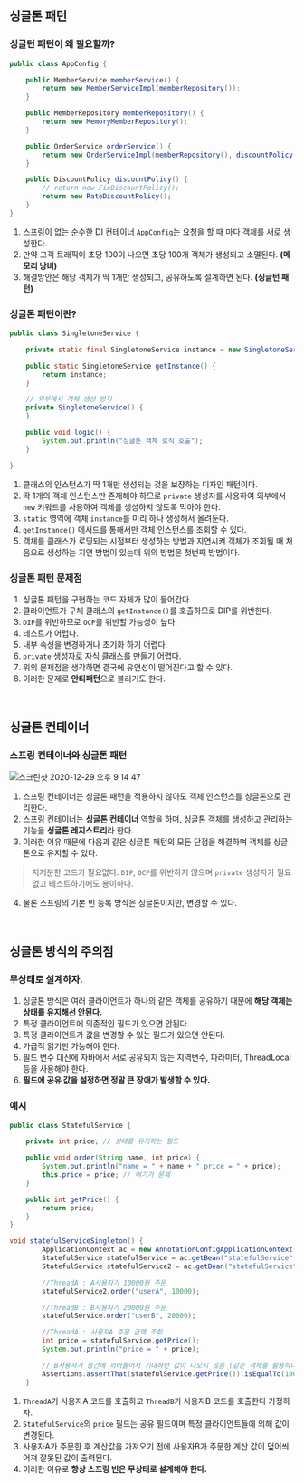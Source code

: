 ## 싱글톤 패턴 
### 싱글턴 패턴이 왜 필요할까? 
```java
public class AppConfig {

    public MemberService memberService() {
        return new MemberServiceImpl(memberRepository());
    }

    public MemberRepository memberRepository() {
        return new MemoryMemberRepository();
    }

    public OrderService orderService() {
        return new OrderServiceImpl(memberRepository(), discountPolicy());
    }

    public DiscountPolicy discountPolicy() {
        // return new FixDiscountPolicy();
        return new RateDiscountPolicy();
    }
}
```
1. 스프링이 없는 순수한 DI 컨테이너 `AppConfig`는 요청을 할 때 마다 객체를 새로 생성한다.
2. 만약 고객 트래픽이 초당 100이 나오면 초당 100개 객체가 생성되고 소멸된다. **(메모리 낭비)** 
3. 해결방안은 해당 객체가 딱 1개만 생성되고, 공유하도록 설계하면 된다. **(싱글턴 패턴)**

### 싱글톤 패턴이란?
```java
public class SingletoneService {

    private static final SingletoneService instance = new SingletoneService();

    public static SingletoneService getInstance() {
        return instance;
    }

    // 외부에서 객체 생성 방지
    private SingletoneService() {
    }

    public void logic() {
        System.out.println("싱글톤 객체 로직 호출");
    }

}
```
1. 클래스의 인스턴스가 딱 1개만 생성되는 것을 보장하는 디자인 패턴이다.
2. 딱 1개의 객체 인스턴스만 존재해야 하므로 `private` 생성자를 사용하여 외부에서 `new` 키워드를 사용하여 객체를 생성하지 않도록 막아야 한다.
3. `static` 영역에 객체 `instance`를 미리 하나 생성해서 올려둔다.
4. `getInstance()` 메서드를 통해서만 객체 인스턴스를 조회할 수 있다.
5. 객체를 클래스가 로딩되는 시점부터 생성하는 방법과 지연시켜 객체가 조회될 때 처음으로 생성하는 지연 방법이 있는데 위의 방법은 첫번째 방법이다.

### 싱글톤 패턴 문제점 
1. 싱글톤 패턴을 구현하는 코드 자체가 많이 들어간다.
2. 클라이언트가 구체 클래스의 `getInstance()`를 호출하므로 DIP를 위반한다.
3. `DIP`를 위반하므로 `OCP`를 위반할 가능성이 높다.
4. 테스트가 어렵다.
5. 내부 속성을 변경하거나 초기화 하기 어렵다.
6. `private` 생성자로 자식 클래스를 만들기 어렵다.
7. 위의 문제점을 생각하면 결국에 유연성이 떨어진다고 할 수 있다. 
8. 이러한 문제로 **안티패턴**으로 불리기도 한다.

<br/>

## 싱글톤 컨테이너 
### 스프링 컨테이너와 싱글톤 패턴
![스크린샷 2020-12-29 오후 9 14 47](https://user-images.githubusercontent.com/44944031/103283076-f120dd00-4a1a-11eb-9c15-bd92fc61298e.png)
1. 스프링 컨테이너는 싱글톤 패턴을 적용하지 않아도 객체 인스턴스를 싱글톤으로 관리한다.
2. 스프링 컨테이너는 **싱글톤 컨테이너** 역할을 하며, 싱글톤 객체를 생성하고 관리하는 기능을 **싱글톤 레지스트리**라 한다.
3. 이러한 이유 때문에 다음과 같은 싱글톤 패턴의 모든 단점을 해결하며 객체를 싱글톤으로 유지할 수 있다.
> 지저분한 코드가 필요없다.
> `DIP`, `OCP`를 위반하지 않으며 `private` 생성자가 필요없고 테스트하기에도 용이하다. 
4. 물론 스프링의 기본 빈 등록 방식은 싱글톤이지만, 변경할 수 있다.

<br/>

## 싱글톤 방식의 주의점
### 무상태로 설계하자. 
1. 싱글톤 방식은 여러 클라이언트가 하나의 같은 객체를 공유하기 때문에 **해당 객체는 상태를 유지해선 안된다.**
2. 특정 클라이언트에 의존적인 필드가 있으면 안된다.
3. 특정 클라이언트가 값을 변경할 수 있는 필드가 있으면 안된다.
4. 가급적 읽기만 가능해야 한다.
5. 필드 변수 대신에 자바에서 서로 공유되지 않는 지역변수, 파라미터, ThreadLocal 등을 사용해야 한다.
6. **필드에 공유 값을 설정하면 정말 큰 장애가 발생할 수 있다.**

### 예시 
``` java
public class StatefulService {

    private int price; // 상태를 유지하는 필드

    public void order(String name, int price) {
        System.out.println("name = " + name + " price = " + price);
        this.price = price; // 여기가 문제
    }

    public int getPrice() {
        return price;
    }
}

void statefulServiceSingleton() {
        ApplicationContext ac = new AnnotationConfigApplicationContext(TestConfig.class);
        StatefulService statefulService = ac.getBean("statefulService", StatefulService.class);
        StatefulService statefulService2 = ac.getBean("statefulService", StatefulService.class);

        //ThreadA : A사용자가 10000원 주문
        statefulService2.order("userA", 10000);

        //ThreadB : B사용자가 20000원 주문
        statefulService.order("userB", 20000);

        //ThreadA : 사용자A 주문 금액 조회
        int price = statefulService.getPrice();
        System.out.println("price = " + price);

        // B사용자가 중간에 끼어들어서 기대하던 값이 나오지 않음 (같은 객체를 활용하다보니..)
        Assertions.assertThat(statefulService.getPrice()).isEqualTo(10000);
    }
```
1. `ThreadA`가 사용자A 코드를 호출하고 `ThreadB`가 사용자B 코드를 호출한다 가정하자.
2. `StatefulService`의 `price` 필드는 공유 필드이며 특정 클라이언트들에 의해 값이 변경된다. 
3. 사용자A가 주문한 후 계산값을 가져오기 전에 사용자B가 주문한 계산 값이 덮어씌어져 잘못된 값이 출력된다.
4. 이러한 이유로 **항상 스프링 빈은 무상태로 설계해야 한다.**

